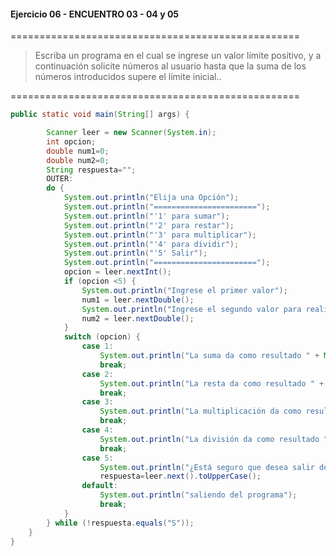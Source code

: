 #### Ejercicio 06 - ENCUENTRO 03 - 04 y 05
==================================================
> Escriba un programa en el cual se ingrese un valor límite positivo, y a continuación solicite números al usuario hasta que la suma de los números introducidos supere el límite inicial..

==================================================
```java
public static void main(String[] args) {

        Scanner leer = new Scanner(System.in);
        int opcion;
        double num1=0;
        double num2=0;
        String respuesta="";
        OUTER:
        do {
            System.out.println("Elija una Opción");
            System.out.println("=======================");
            System.out.println("'1' para sumar");
            System.out.println("'2' para restar");
            System.out.println("'3' para multiplicar");
            System.out.println("'4' para dividir");
            System.out.println("'5' Salir");
            System.out.println("=======================");
            opcion = leer.nextInt();
            if (opcion <5) {
                System.out.println("Ingrese el primer valor");
                num1 = leer.nextDouble();
                System.out.println("Ingrese el segundo valor para realizar la operacion");
                num2 = leer.nextDouble();
            }
            switch (opcion) {
                case 1:
                    System.out.println("La suma da como resultado " + Math.round(num1 + num2));
                    break;
                case 2:
                    System.out.println("La resta da como resultado " + Math.round(num1 - num2));
                    break;
                case 3:
                    System.out.println("La multiplicación da como resultado " + Math.round(num1 * num2));
                    break;
                case 4:
                    System.out.println("La división da como resultado " + Math.round(num1 / num2));
                    break;
                case 5:
                    System.out.println("¿Está seguro que desea salir del programa (S/N)?");
                    respuesta=leer.next().toUpperCase();
                default:
                    System.out.println("saliendo del programa");
                    break;
            }
        } while (!respuesta.equals("S"));
    }
}
```










